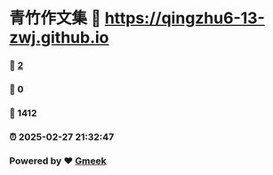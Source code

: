 # 青竹作文集 :link: https://qingzhu6-13-zwj.github.io 
### :page_facing_up: [2](https://qingzhu6-13-zwj.github.io/tag.html) 
### :speech_balloon: 0 
### :hibiscus: 1412 
### :alarm_clock: 2025-02-27 21:32:47 
### Powered by :heart: [Gmeek](https://github.com/Meekdai/Gmeek)
